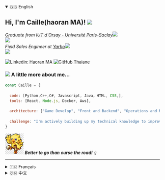 
<details open>
  <summary>🇬🇧 English</summary>
<h2> Hi, I'm Caille(haoran MA)! <img src="https://media.giphy.com/media/mGcNjsfWAjY5AEZNw6/giphy.gif" width="50"></h2>
<!-- <img align='right' src="https://media.giphy.com/media/ieyl9zmCjO4b4t6qoY/giphy.gif" width="230"> -->
<p>
    <em>Graduate from <a href="https://www.iut-orsay.universite-paris-saclay.fr/">IUT d'Orsay - Université Paris-Saclay</a><img src="https://media.giphy.com/media/fYSnHlufseco8Fh93Z/giphy.gif" width="30">
         <br> <img src="https://www.iut-orsay.universite-paris-saclay.fr/sites/default/files/media/2020-04/IUT-D-ORSAY-h-rvb.svg" width="100"a href="https://www.iut-orsay.universite-paris-saclay.fr/"><br>
        Field Sales Engineer  at <a href="https://www.yarbo.com/">Yarbo</a><img src="https://media.giphy.com/media/WUlplcMpOCEmTGBtBW/giphy.gif" width="30"> 
         <br> <img src="https://img-va.myshopline.com/image/store/1737714205978/4110f50aacdb457fa3890c2fc01e347d.png" width="100"a href="https://www.yarbo.com/"><br>
</em></p>

[![Linkedin: Haoran MA](https://img.shields.io/badge/Caille-blue?style=flat-square&logo=Linkedin&logoColor=white&link=www.linkedin.com/in/浩然-haoran-马-ma-692692264/)](www.linkedin.com/in/浩然-haoran-马-ma-692692264)
[![GitHub Thaiane](https://img.shields.io/github/followers/Caille?label=follow&style=social)](https://github.com/Thaiane)


### <img src="https://media.giphy.com/media/VgCDAzcKvsR6OM0uWg/giphy.gif" width="50"> A little more about me...  

```javascript
const Caille = {
  
  code: [Python,C++,C#, Javascript, Java，HTML, CSS,],
  tools: [React, Node.js, Docker, Aws],

  architecture: ["Game Develop", "Front and Backend", "Operations and Maintenance", "computer network"],

  challenge: "I'm actively building up my technical knowledge to improve myself, especially regarding cybersecurity and game development."
}
```
<!-- //   skills:[]
//   techCommunities: {
//                         coorganizer: "AfroPython",
//                         speaker: "Latinity",
//                         mentor: "EducaTRANSforma"
//                       }, -->

<img src="./Chocobo.png" width="60"> <em><b>Better to go than curse the road!</b> :)</em>

---
</details>

<details>
  <summary>🇫🇷 Français</summary>
  <h2> Bonjour, je suis Caille(haoran MA) ! <img src="https://media.giphy.com/media/mGcNjsfWAjY5AEZNw6/giphy.gif" width="50"></h2>
<!-- <img align='right' src="https://media.giphy.com/media/ieyl9zmCjO4b4t6qoY/giphy.gif" width="230"> -->
<p>
  <em>Diplômé de  <a href="https://www.iut-orsay.universite-paris-saclay.fr/">IUT d'Orsay - Université Paris-Saclay</a><img src="https://media.giphy.com/media/fYSnHlufseco8Fh93Z/giphy.gif" width="30">
<img src="https://www.iut-orsay.universite-paris-saclay.fr/sites/default/files/media/2020-04/IUT-D-ORSAY-h-rvb.svg" width="30"><br> 
      Ingénieur commercial itinérant à <a href="https://www.yarbo.com/">Yarbo</a><img src="https://media.giphy.com/media/WUlplcMpOCEmTGBtBW/giphy.gif" width="30"> 
</em></p>

[![Linkedin: Haoran MA](https://img.shields.io/badge/Caille-blue?style=flat-square&logo=Linkedin&logoColor=white&link=www.linkedin.com/in/浩然-haoran-马-ma-692692264/)](www.linkedin.com/in/浩然-haoran-马-ma-692692264)
[![GitHub Thaiane](https://img.shields.io/github/followers/Caille?label=follow&style=social)](https://github.com/Thaiane)


### <img src="https://media.giphy.com/media/VgCDAzcKvsR6OM0uWg/giphy.gif" width="50"> A little more about me...  

```javascript
const Caille = {
  
  code: [Python,C++,C#, Javascript, Java，HTML, CSS,],
  tools: [React, Node.js, Docker, Aws],

  architecture: ["Développement du jeu", "Front et Backend", "Opérations et maintenance", "réseau informatique"],

 challenge: "Je développe activement mes connaissances techniques pour m'améliorer, notamment en matière de cybersécurité et de développement de jeux."
}
```
<!-- //   skills:[]
//   techCommunities: {
//                         coorganizer: "AfroPython",
//                         speaker: "Latinity",
//                         mentor: "EducaTRANSforma"
//                       }, -->

<img src="./Chocobo.png" width="60"> <em><b>Mieux vaut partir que maudire la route !</b> :)</em>

---
</details>

<details>
  <summary>🇨🇳 中文</summary>
  <h2> Hi, 我是Caille(马浩然)! <img src="https://media.giphy.com/media/mGcNjsfWAjY5AEZNw6/giphy.gif" width="50"></h2>
<!-- <img align='right' src="https://media.giphy.com/media/ieyl9zmCjO4b4t6qoY/giphy.gif" width="230"> -->
<p>
  <em>毕业于 <a href="https://www.iut-orsay.universite-paris-saclay.fr/">巴黎萨克雷大学-奥赛校区IUT </a><img src="https://media.giphy.com/media/fYSnHlufseco8Fh93Z/giphy.gif" width="30">
<img src="https://www.iut-orsay.universite-paris-saclay.fr/sites/default/files/media/2020-04/IUT-D-ORSAY-h-rvb.svg" width="30"><br> 
      售后技术支持工程师  at <a href="https://www.yarbo.com/">Yarbo</a><img src="https://media.giphy.com/media/WUlplcMpOCEmTGBtBW/giphy.gif" width="30"> 
</em></p>

[![Linkedin: Haoran MA](https://img.shields.io/badge/Caille-blue?style=flat-square&logo=Linkedin&logoColor=white&link=www.linkedin.com/in/浩然-haoran-马-ma-692692264/)](www.linkedin.com/in/浩然-haoran-马-ma-692692264)
[![GitHub Thaiane](https://img.shields.io/github/followers/Caille?label=follow&style=social)](https://github.com/Thaiane)


### <img src="https://media.giphy.com/media/VgCDAzcKvsR6OM0uWg/giphy.gif" width="50"> A little more about me...  

```javascript
const Caille = {
  
  code: [Python,C++,C#, Javascript, Java，HTML, CSS,],
  tools: [React, Node.js, Docker, Aws],

  architecture: ["游戏开发", "前后端开发", "运维", "计算机网络"],

 challenge: "我正在积极积累技术知识，以提高自己，尤其是在网络安全和游戏开发方面。"
}
```
<!-- //   skills:[]
//   techCommunities: {
//                         coorganizer: "AfroPython",
//                         speaker: "Latinity",
//                         mentor: "EducaTRANSforma"
//                       }, -->

<img src="./Chocobo.png" width="60"> <em><b>与其感慨路难行，不如马上出发!</b> :)</em>

---
</details>
